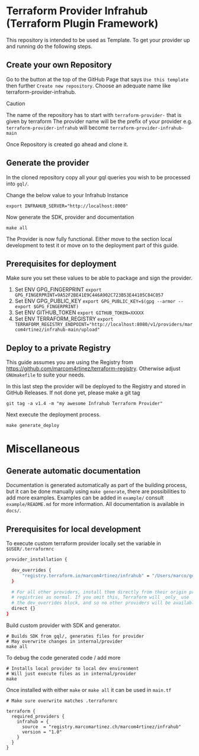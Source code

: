 # Terraform Provider Infrahub (Terraform Plugin Framework)
This repository is intended to be used as Template. To get your provider up and running do the following steps.


## Create your own Repository
Go to the button at the top of the GitHub Page that says `Use this template` then further `Create new repository`. Choose an adequate name like terraform-provider-infrahub.

> [!CAUTION]
> The name of the repository has to start with `terraform-provider-` that is given by terraform
> The provider name will be the prefix of your provider e.g. `terraform-provider-infrahub` will become `terraform-provider-infrahub-main`

Once Repository is created go ahead and clone it.

## Generate the provider
In the cloned repository copy all your gql queries you wish to be processed into `gql/`.

Change the below value to your Infrahub Instance
```
export INFRAHUB_SERVER="http://localhost:8000"
```

Now generate the SDK, provider and documentation
```
make all
```

The Provider is now fully functional. Either move to the section local development to test it or move on to the deployment part of this guide.

## Prerequisites for deployment
Make sure you set these values to be able to package and sign the provider.

1. Set ENV GPG_FINGERPRINT `export GPG_FINGERPRINT=9A52F2BE41E9C446A902C723B53E44105C84C057`
2. Set ENV GPG_PUBLIC_KEY `export GPG_PUBLIC_KEY=$(gpg --armor --export $GPG_FINGERPRINT)`
3. Set ENV GITHUB_TOKEN `export GITHUB_TOKEN=XXXXX`
4. Set ENV TERRAFORM_REGISTRY `export TERRAFORM_REGISTRY_ENDPOINT="http://localhost:8080/v1/providers/marcom4rtinez/infrahub-main/upload"`

## Deploy to a private Registry
This guide assumes you are using the Registry from https://github.com/marcom4rtinez/terraform-registry. Otherwise adjust `GNUmakefile` to suite your needs.

In this last step the provider will be deployed to the Registry and stored in GitHub Releases. If not done yet, please make a git tag
```
git tag -a v1.4 -m "my awesome Infrahub Terraform Provider"
```

Next execute the deployment process.
```
make generate_deploy
```


# Miscellaneous

## Generate automatic documentation

Documentation is generated automatically as part of the building process, but it can be done manually using `make generate`, there are possibilities to add more examples. Examples can be added in `example/` consult `example/README.md` for more information. All documentation is available in `docs/`.


## Prerequisites for local development
To execute custom terraform provider locally set the variable in `$USER/.terraformrc`
```bash
provider_installation {

  dev_overrides {
      "registry.terraform.io/marcom4rtinez/infrahub" = "/Users/marco/go/bin"
  }

  # For all other providers, install them directly from their origin provider
  # registries as normal. If you omit this, Terraform will _only_ use
  # the dev_overrides block, and so no other providers will be available.
  direct {}
}
```

Build custom provider with SDK and generator.
```
# Builds SDK from gql/, generates files for provider
# May overwrite changes in internal/provider
make all
```

To debug the code generated code / add more
```
# Installs local provider to local dev environment
# Will just execute files as in internal/provider
make
```

Once installed with either `make` or `make all` it can be used in `main.tf`
```
# Make sure overwrite matches .terraformrc

terraform {
  required_providers {
    infrahub = {
      source  = "registry.marcomartinez.ch/marcom4rtinez/infrahub"
      version = "1.0"
    }
  }
}
```